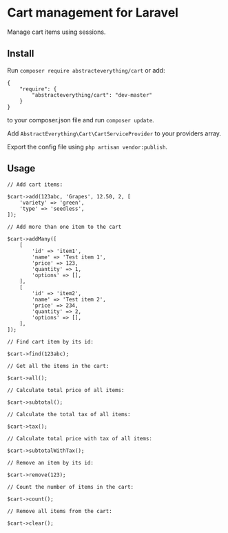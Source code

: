 # Cart management for Laravel

Manage cart items using sessions.

## Install

Run `composer require abstracteverything/cart` or add:

```
{
    "require": {
        "abstracteverything/cart": "dev-master"
    }
}
```

to your composer.json file and run `composer update`.

Add `AbstractEverything\Cart\CartServiceProvider` to your providers array.

Export the config file using `php artisan vendor:publish`.

## Usage

```
// Add cart items:

$cart->add(123abc, 'Grapes', 12.50, 2, [
    'variety' => 'green',
    'type' => 'seedless',
]);

// Add more than one item to the cart

$cart->addMany([
    [
        'id' => 'item1',
        'name' => 'Test item 1',
        'price' => 123,
        'quantity' => 1,
        'options' => [],
    ],
    [
        'id' => 'item2',
        'name' => 'Test item 2',
        'price' => 234,
        'quantity' => 2,
        'options' => [],
    ],
]);

// Find cart item by its id:

$cart->find(123abc);

// Get all the items in the cart:

$cart->all();

// Calculate total price of all items:

$cart->subtotal();

// Calculate the total tax of all items:

$cart->tax();

// Calculate total price with tax of all items:

$cart->subtotalWithTax();

// Remove an item by its id:

$cart->remove(123);

// Count the number of items in the cart:

$cart->count();

// Remove all items from the cart:

$cart->clear();
```